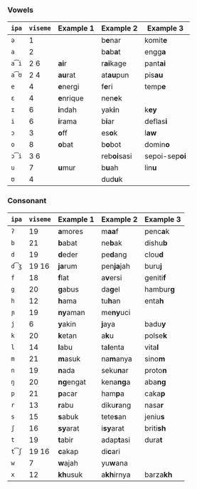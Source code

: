 ### Vowels

| `ipa` | `viseme` | Example 1   | Example 2     | Example 3       |
|-------|----------|-------------|---------------|-----------------|
| `ə`   | 1        |             | b**e**nar     | komit**e**      |
| `a`   | 2        |             | b**a**b**a**t | engg**a**       |
| `a͡i` | 2 6      | **ai**r     | r**ai**kage   | pant**ai**      |
| `a͡ʊ` | 2 4      | **au**rat   | at**au**pun   | pis**au**       |
| `e`   | 4        | **e**nergi  | f**e**ri      | temp**e**       |
| `ɛ`   | 4        | **e**nrique | nen**e**k     |                 |
| `ɪ`   | 6        | **i**ndah   | yak**i**n     | k**ey**         |
| `i`   | 6        | **i**rama   | b**i**ar      | deflas**i**     |
| `ɔ`   | 3        | **o**ff     | es**o**k      | l**aw**         |
| `o`   | 8        | **o**bat    | b**o**bot     | domin**o**      |
| `ɔ͡i` | 3 6      |             | reb**oi**sasi | sepoi-sep**oi** |
| `u`   | 7        | **u**mur    | b**u**ah      | lin**u**        |
| `ʊ`   | 4        |             | dud**u**k     |                 |

### Consonant

| `ipa` | `viseme` | Example 1   | Example 2     | Example 3       |
|-------|----------|-------------|---------------|-----------------|
| `ʔ`   | 19       | **a**mores  | m**aa**f      | penc**a**k      |
| `b`   | 21       | **b**abat   | ne**b**ak     | dishu**b**      |
| `d`   | 19       | **d**eder   | pe**d**ang    | clou**d**       |
| `d͡ʒ` | 19 16    | **ja**rum   | pen**ja**jah  | buru**j**       |
| `f`   | 18       | **f**lat    | a**v**ersi    | geniti**f**     |
| `g`   | 20       | **g**abus   | da**g**el     | hambur**g**     |
| `h`   | 12       | **h**ama    | tu**h**an     | enta**h**       |
| `ɲ`   | 19       | **ny**aman  | me**ny**uci   |                 |
| `j`   | 6        | **y**akin   | **j**aya      | badu**y**       |
| `k`   | 20       | **k**etan   | a**k**u       | polse**k**      |
| `l`   | 14       | **l**abu    | ta**l**enta   | vita**l**       |
| `m`   | 21       | **m**asuk   | na**m**anya   | sino**m**       |
| `n`   | 19       | **n**ada    | seku**n**ar   | proto**n**      |
| `ŋ`   | 20       | **ng**engat | kena**ng**a   | aba**ng**       |
| `p`   | 21       | **p**acar   | ham**p**a     | caka**p**       |
| `r`   | 13       | **r**abu    | diku**r**ang  | nasa**r**       |
| `s`   | 15       | **s**abuk   | tete**s**an   | jeniu**s**      |
| `ʃ`   | 16       | **sy**arat  | i**sy**arat   | briti**sh**     |
| `t`   | 19       | **t**abir   | adap**t**asi  | dura**t**       |
| `t͡ʃ` | 19 16    | **c**akap   | di**c**ari    |                 |
| `w`   | 7        | **w**ajah   | yu**w**ana    |                 |
| `x`   | 12       | **kh**usuk  | a**kh**irnya  | barza**kh**     |